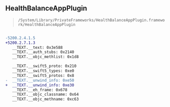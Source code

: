 ## HealthBalanceAppPlugin

> `/System/Library/PrivateFrameworks/HealthBalanceAppPlugin.framework/HealthBalanceAppPlugin`

```diff

-5200.2.4.1.5
+5200.2.7.1.3
   __TEXT.__text: 0x3e588
   __TEXT.__auth_stubs: 0x2140
   __TEXT.__objc_methlist: 0x1d8

   __TEXT.__swift5_proto: 0x210
   __TEXT.__swift5_types: 0xe0
   __TEXT.__swift5_protos: 0x8
-  __TEXT.__unwind_info: 0xe50
+  __TEXT.__unwind_info: 0xe30
   __TEXT.__eh_frame: 0x678
   __TEXT.__objc_classname: 0x64
   __TEXT.__objc_methname: 0xc63

```
